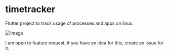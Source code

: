 # timetracker

Flutter project to track usage of processes and apps on linux.

![image](https://user-images.githubusercontent.com/26662510/114016752-75c99580-986b-11eb-8ad1-c2f76d1ef1c9.png)

I am open to feature request, if you have an idea for this, create an issue for it.
